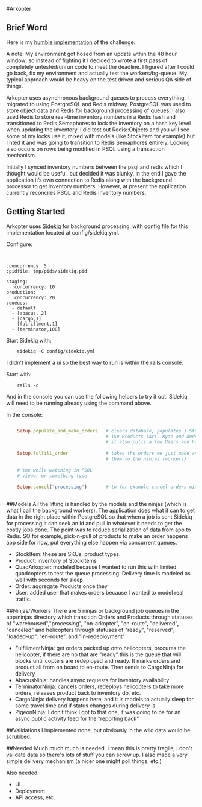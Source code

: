 #Arkopter
## Brief Word
Here is my [humble implementation] of the challenge.   

A note: My environment got hosed from an update wthin the 48 hour window; so instead of fighting it I decided to wrote a first pass of completely untested/unrun code to meet the deadline.  I figured after I could go back, fix my environment and actually test the workers/bg-queue. My typical approach would be heavy on the test driven and serious QA side of things. 

Arkopter uses asynchronous background queues to process everything. I migrated to using PostgreSQL and Redis midway.  PostgreSQL was used to store object data and Redis for background processing of queues; I also used Redis to store real-time inventory numbers in a Redis hash and transitioned to Redis Semaphores to lock the inventory on a hash key level when updating the inventory.  I did test out Redis::Objects and you will see some of my locks use it, mixed with models (like StockItem for example) but I hted it and was going to transition to Redis Semaphores entirely.  Locking also occurs on rows being modified in PSQL using a transaction mechanism. 

Initially I synced inventory numbers between the psql and redis which I thought would be useful, but decided it was clunky, in the end I gave the application it’s own connection to Redis along with the background processor to get inventory numbers.  However, at present the application currently reconciles PSQL and Redis inventory numbers. 

## Getting Started
Arkopter uses [Sidekiq] for background processing, with config file for this implementation located at config/sidekiq.yml.  

Configure:

```

---
:concurrency: 5
:pidfile: tmp/pids/sidekiq.pid

staging:
  :concurrency: 10
production:
  :concurrency: 20
:queues:
  - default
  - [abacus, 2]
  - [cargo,1]
  - [fulfillment,1]
  - [terminator,100]
```
Start Sidekiq with:

		sidekiq -C config/sidekiq.yml
	
I didn't implement a ui so the best way to run is within the rails console. 

Start with:

		rails -c

And in the console you can use the following helpers to try it out.  Sidekiq will need to be running already using the command above.

In the console:

```ruby

	Setup.populate_and_make_orders 	 # clears database, populates 3 StockItems and 
									 # 150 Products (Ari, Ryan and Andrew Bobblehead)
									 # it also pulls a few Users and has them make orders
									 
	Setup.fulfill_order				 # takes the orders we just made and starts sending 
									 # them to the ninjas (workers)
									 
	# the while watching in PSQL
	# viewer or something type
	
	Setup.cancel("processing") 		 # to for example cancel orders mid process
	
```

##Models
All the lifting is handled by the models and the ninjas (which is what I call the background workers).  The application does what it can to get data in the right place within PostgreSQL so that when a job is sent Sidekiq for processing it can seek an id and pull in whatever it needs to get the costly jobs done.  The point was to reduce serialization of data from app to Redis. SO for example, pick-n-pull of products to make an order happens app side for now, put everything else happen via concurrent queues.

- StockItem: these are SKUs, product types. 
- Product: inventory of StockItems
- QuadArkopter: modeled because I wanted to run this with limited quadcopters to test the queue processing.  Delivery time is modeled as well with seconds for sleep
- Order: aggregate Products once they 
- User: added user that makes orders because I wanted to model real traffic.

##Ninjas/Workers
There are 5 ninjas or background job queues in the app/ninjas directory which transition Orders and Products through statuses of "warehoused","processing", "on-arkopter", "en-route", "delivered", "canceled" and helicopters through statuses of "ready", "reserved", "loaded-up", "en-route", and "in-redeployment"
- FulfillmentNinja: get orders packed up onto helicopters, procures the helicopter, if there are no that are “ready” this is the queue that will blocks until copters are redeployed and ready. It marks orders and product all from on board to en-route. Then sends to CargoNinja for delivery
- AbacusNinja: handles async requests for inventory availability 
- TerminatorNinja: cancels orders, redeploys helicopters to take more orders, releases product back to inventory db, etc.
- CargoNinja: delivery happens here, and it is models to actually sleep for some travel time and if status changes during delivery is 
- PigeonNinja: I don’t think I got to that one, it was going to be for an async public activity feed for the “reporting back”

##Validations
I implemented none, but obviously in the wild data would be scrubbed. 

##Needed
Much much much is needed. I mean this is pretty fragile, I don't validate data so there's lots of stuff you can screw up.  I also made a very simple delivery mechanism (a nicer one might poll things, etc.)

Also needed:
- UI
- Deployment
- API access, etc.

[humble implementation]:https://github.com/cocoonventures/arkopter
[Sidekiq]:https://github.com/mperham/sidekiq